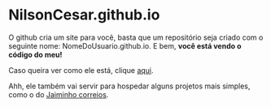 # NilsonCesar.github.io
O github cria um site para você, basta que um repositório seja criado com o seguinte nome: NomeDoUsuario.github.io. E bem, __você está vendo o código do meu!__

Caso queira ver como ele está, clique <a href="https://NilsonCesar.github.io">aqui</a>.

Ahh, ele também vai servir para hospedar alguns projetos mais simples, como o do <a href="https://NilsonCesar.github.io/jaiminho-correios/">Jaiminho correios</a>.
